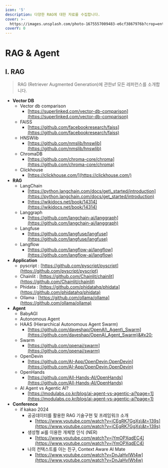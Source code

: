 ```yaml
---
icon: '5'
description: 다양한 RAG에 대한 자료를 수집합니다.
cover: >-
  https://images.unsplash.com/photo-1675557009483-e6cf3867976b?crop=entropy&cs=srgb&fm=jpg&ixid=M3wxOTcwMjR8MHwxfHNlYXJjaHwxMHx8b3BlbmFpfGVufDB8fHx8MTczMDYyMDYzOHww&ixlib=rb-4.0.3&q=85
coverY: 0
---
```


# RAG & Agent

## Ⅰ. RAG

> RAG (Retriever Augmented Generation)에 관한sf  모든 레퍼런스를 소개합니다.

* **Vector DB**
  * Vector db comparison
    * [https://superlinked.com/vector-db-comparison](https://superlinked.com/vector-db-comparison)
  * FAISS
    * [https://github.com/facebookresearch/faiss](https://github.com/facebookresearch/faiss)
  * HNSWlib
    * [https://github.com/nmslib/hnswlib](https://github.com/nmslib/hnswlib)
  * ChromaDB
    * [https://github.com/chroma-core/chroma](https://github.com/chroma-core/chroma)
  * Clickhouse
    * [https://clickhouse.com/](https://clickhouse.com/)
* **RAG**
  * LangChain
    * [https://python.langchain.com/docs/get\_started/introduction](https://python.langchain.com/docs/get_started/introduction)
    * [https://wikidocs.net/book/14314](https://wikidocs.net/book/14314)
  * Langgraph
    * [https://github.com/langchain-ai/langgraph](https://github.com/langchain-ai/langgraph)
  * Langfuse
    * [https://github.com/langfuse/langfuse](https://github.com/langfuse/langfuse)
  * Langflow
    * [https://github.com/langflow-ai/langflow](https://github.com/langflow-ai/langflow)
* **Application**
  * pyscript : [https://github.com/pyscript/pyscript](https://github.com/pyscript/pyscript)
  * Chainlit : [https://github.com/Chainlit/chainlit](https://github.com/Chainlit/chainlit)
  * Phidata : [https://github.com/phidatahq/phidata](https://github.com/phidatahq/phidata)
  * Ollama : [https://github.com/ollama/ollama](https://github.com/ollama/ollama)
* **Agent**
  * BabyAGI
  * Autonomous Agent
  * HAAS (Hierarchical Autonomous Agent Swarm)
    * [https://github.com/daveshap/OpenAI\_Agent\_Swarm](https://github.com/daveshap/OpenAI_Agent_Swarm)&#x20;
  * Swarm
    * [https://github.com/openai/swarm](https://github.com/openai/swarm)
  * OpenDevin
    * [https://github.com/AI-App/OpenDevin.OpenDevin](https://github.com/AI-App/OpenDevin.OpenDevin)
  * OpenHands
    * [https://github.com/All-Hands-AI/OpenHands](https://github.com/All-Hands-AI/OpenHands)
  * AI Agent vs Agentic AI?
    * [https://modulabs.co.kr/blog/ai-agent-vs-agentic-ai?page=1](https://modulabs.co.kr/blog/ai-agent-vs-agentic-ai?page=1)
* **Conference**
  * if kakao 2024
    * 공공데이터를 활용한 RAG 기술구현 및 프레임워크 소개
      * [https://www.youtube.com/watch?v=jCEgRK7GgXs\&t=139s](https://www.youtube.com/watch?v=jCEgRK7GgXs\&t=139s)
    * 생성형 ai를 이용한 개체명 인식 (NER)
      * [https://www.youtube.com/watch?v=jYmOPXqdEC4](https://www.youtube.com/watch?v=jYmOPXqdEC4)
    * 나의 컨텍스트를 아는 친구, Context Aware AI Mate
      * [https://www.youtube.com/watch?v=DnJaHvIWt4w](https://www.youtube.com/watch?v=DnJaHvIWt4w)
